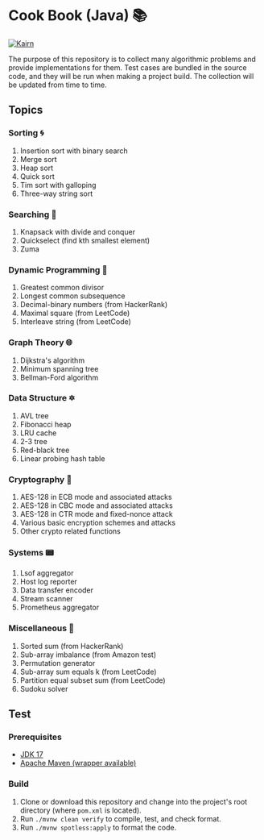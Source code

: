 # Cook Book (Java) :books:

[![Kairn](https://circleci.com/gh/Kairn/cook-book-java.svg?style=svg)](https://app.circleci.com/pipelines/github/Kairn/cook-book-java)

The purpose of this repository is to collect many algorithmic problems and provide implementations for them. Test cases
are bundled in the source code, and they will be run when making a project build. The collection will be updated from
time to time.

## Topics

### Sorting :cyclone:

1. Insertion sort with binary search
2. Merge sort
3. Heap sort
4. Quick sort
5. Tim sort with galloping
6. Three-way string sort

### Searching :mag_right:

1. Knapsack with divide and conquer
2. Quickselect (find kth smallest element)
3. Zuma

### Dynamic Programming :rocket:

1. Greatest common divisor
2. Longest common subsequence
3. Decimal-binary numbers (from HackerRank)
4. Maximal square (from LeetCode)
5. Interleave string (from LeetCode)

### Graph Theory :globe_with_meridians:

1. Dijkstra's algorithm
2. Minimum spanning tree
3. Bellman-Ford algorithm

### Data Structure :six_pointed_star:

1. AVL tree
2. Fibonacci heap
3. LRU cache
4. 2-3 tree
5. Red-black tree
6. Linear probing hash table

### Cryptography :key:

1. AES-128 in ECB mode and associated attacks
2. AES-128 in CBC mode and associated attacks
3. AES-128 in CTR mode and fixed-nonce attack
4. Various basic encryption schemes and attacks
5. Other crypto related functions

### Systems :pager:

1. Lsof aggregator
2. Host log reporter
3. Data transfer encoder
4. Stream scanner
5. Prometheus aggregator

### Miscellaneous :balloon:

1. Sorted sum (from HackerRank)
2. Sub-array imbalance (from Amazon test)
3. Permutation generator
4. Sub-array sum equals k (from LeetCode)
5. Partition equal subset sum (from LeetCode)
6. Sudoku solver

## Test

### Prerequisites

* [JDK 17](https://docs.aws.amazon.com/corretto/)
* [Apache Maven (wrapper available)](https://maven.apache.org/wrapper/)

### Build

1. Clone or download this repository and change into the project's root directory (where `pom.xml` is located).
2. Run `./mvnw clean verify` to compile, test, and check format.
3. Run `./mvnw spotless:apply` to format the code.
